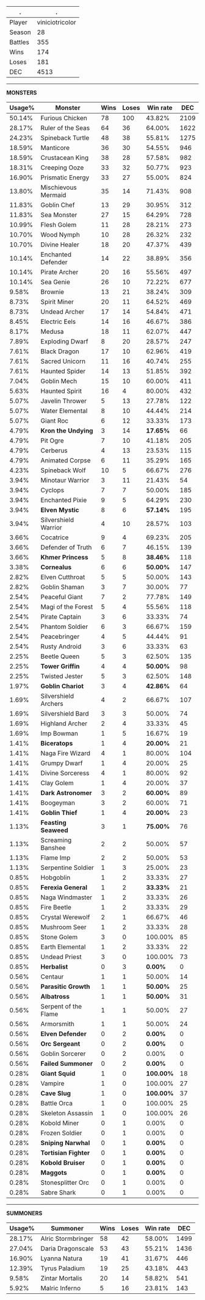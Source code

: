 .|.
|-|-
Player|viniciotricolor
Season|28
Battles|355
Wins|174
Loses|181
DEC|4513

---
**MONSTERS**

Usage%|Monster|Wins|Loses|Win rate|DEC|
-|-|-|-|-|-|
50.14%|Furious Chicken|78|100|43.82%|2109|
28.17%|Ruler of the Seas|64|36|64.00%|1622|
24.23%|Spineback Turtle|48|38|55.81%|1275|
18.59%|Manticore|36|30|54.55%|946|
18.59%|Crustacean King|38|28|57.58%|982|
18.31%|Creeping Ooze|33|32|50.77%|923|
16.90%|Prismatic Energy|33|27|55.00%|824|
13.80%|Mischievous Mermaid|35|14|71.43%|908|
11.83%|Goblin Chef|13|29|30.95%|312|
11.83%|Sea Monster|27|15|64.29%|728|
10.99%|Flesh Golem|11|28|28.21%|273|
10.70%|Wood Nymph|10|28|26.32%|232|
10.70%|Divine Healer|18|20|47.37%|439|
10.14%|Enchanted Defender|14|22|38.89%|356|
10.14%|Pirate Archer|20|16|55.56%|497|
10.14%|Sea Genie|26|10|72.22%|677|
9.58%|Brownie|13|21|38.24%|309|
8.73%|Spirit Miner|20|11|64.52%|469|
8.73%|Undead Archer|17|14|54.84%|471|
8.45%|Electric Eels|14|16|46.67%|386|
8.17%|Medusa|18|11|62.07%|447|
7.89%|Exploding Dwarf|8|20|28.57%|247|
7.61%|Black Dragon|17|10|62.96%|419|
7.61%|Sacred Unicorn|11|16|40.74%|255|
7.61%|Haunted Spider|14|13|51.85%|392|
7.04%|Goblin Mech|15|10|60.00%|411|
5.63%|Haunted Spirit|16|4|80.00%|432|
5.07%|Javelin Thrower|5|13|27.78%|122|
5.07%|Water Elemental|8|10|44.44%|214|
5.07%|Giant Roc|6|12|33.33%|173|
4.79%|**Kron the Undying**|3|14|**17.65%**|66|
4.79%|Pit Ogre|7|10|41.18%|205|
4.79%|Cerberus|4|13|23.53%|115|
4.79%|Animated Corpse|6|11|35.29%|165|
4.23%|Spineback Wolf|10|5|66.67%|276|
3.94%|Minotaur Warrior|3|11|21.43%|54|
3.94%|Cyclops|7|7|50.00%|185|
3.94%|Enchanted Pixie|9|5|64.29%|230|
3.94%|**Elven Mystic**|8|6|**57.14%**|195|
3.94%|Silvershield Warrior|4|10|28.57%|103|
3.66%|Cocatrice|9|4|69.23%|205|
3.66%|Defender of Truth|6|7|46.15%|139|
3.66%|**Khmer Princess**|5|8|**38.46%**|118|
3.38%|**Cornealus**|6|6|**50.00%**|147|
2.82%|Elven Cutthroat|5|5|50.00%|143|
2.82%|Goblin Shaman|3|7|30.00%|77|
2.54%|Peaceful Giant|7|2|77.78%|149|
2.54%|Magi of the Forest|5|4|55.56%|118|
2.54%|Pirate Captain|3|6|33.33%|74|
2.54%|Phantom Soldier|6|3|66.67%|159|
2.54%|Peacebringer|4|5|44.44%|91|
2.54%|Rusty Android|3|6|33.33%|63|
2.25%|Beetle Queen|5|3|62.50%|135|
2.25%|**Tower Griffin**|4|4|**50.00%**|98|
2.25%|Twisted Jester|5|3|62.50%|148|
1.97%|**Goblin Chariot**|3|4|**42.86%**|64|
1.69%|Silvershield Archers|4|2|66.67%|107|
1.69%|Silvershield Bard|3|3|50.00%|74|
1.69%|Highland Archer|2|4|33.33%|45|
1.69%|Imp Bowman|1|5|16.67%|19|
1.41%|**Biceratops**|1|4|**20.00%**|21|
1.41%|Naga Fire Wizard|4|1|80.00%|104|
1.41%|Grumpy Dwarf|1|4|20.00%|25|
1.41%|Divine Sorceress|4|1|80.00%|92|
1.41%|Clay Golem|1|4|20.00%|37|
1.41%|**Dark Astronomer**|3|2|**60.00%**|89|
1.41%|Boogeyman|3|2|60.00%|71|
1.41%|**Goblin Thief**|1|4|**20.00%**|23|
1.13%|**Feasting Seaweed**|3|1|**75.00%**|76|
1.13%|Screaming Banshee|2|2|50.00%|57|
1.13%|Flame Imp|2|2|50.00%|53|
1.13%|Serpentine Soldier|1|3|25.00%|23|
0.85%|Hobgoblin|1|2|33.33%|27|
0.85%|**Ferexia General**|1|2|**33.33%**|21|
0.85%|Naga Windmaster|1|2|33.33%|26|
0.85%|Fire Beetle|1|2|33.33%|29|
0.85%|Crystal Werewolf|2|1|66.67%|46|
0.85%|Mushroom Seer|1|2|33.33%|28|
0.85%|Stone Golem|3|0|100.00%|85|
0.85%|Earth Elemental|1|2|33.33%|22|
0.85%|Undead Priest|3|0|100.00%|73|
0.85%|**Herbalist**|0|3|**0.00%**|0|
0.56%|Centaur|1|1|50.00%|14|
0.56%|**Parasitic Growth**|1|1|**50.00%**|25|
0.56%|**Albatross**|1|1|**50.00%**|31|
0.56%|Serpent of the Flame|1|1|50.00%|27|
0.56%|Armorsmith|1|1|50.00%|24|
0.56%|**Elven Defender**|0|2|**0.00%**|0|
0.56%|**Orc Sergeant**|0|2|**0.00%**|0|
0.56%|Goblin Sorcerer|0|2|0.00%|0|
0.56%|**Failed Summoner**|0|2|**0.00%**|0|
0.28%|**Giant Squid**|1|0|**100.00%**|18|
0.28%|Vampire|1|0|100.00%|27|
0.28%|**Cave Slug**|1|0|**100.00%**|37|
0.28%|Battle Orca|1|0|100.00%|25|
0.28%|Skeleton Assassin|1|0|100.00%|26|
0.28%|Kobold Miner|0|1|0.00%|0|
0.28%|Frozen Soldier|0|1|0.00%|0|
0.28%|**Sniping Narwhal**|0|1|**0.00%**|0|
0.28%|**Tortisian Fighter**|0|1|**0.00%**|0|
0.28%|**Kobold Bruiser**|0|1|**0.00%**|0|
0.28%|**Maggots**|0|1|**0.00%**|0|
0.28%|Stonesplitter Orc|0|1|0.00%|0|
0.28%|Sabre Shark|0|1|0.00%|0|

---
**SUMMONERS**

Usage%|Summoner|Wins|Loses|Win rate|DEC|
-|-|-|-|-|-|
28.17%|Alric Stormbringer|58|42|58.00%|1499|
27.04%|Daria Dragonscale|53|43|55.21%|1436|
16.90%|Lyanna Natura|19|41|31.67%|446|
12.39%|Tyrus Paladium|19|25|43.18%|443|
9.58%|Zintar Mortalis|20|14|58.82%|541|
5.92%|Malric Inferno|5|16|23.81%|143|
